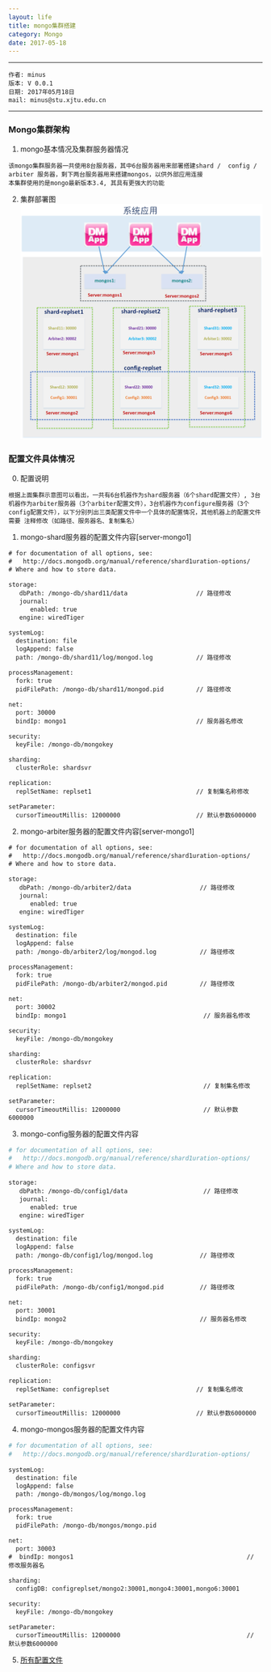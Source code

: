 ```yaml
---
layout: life
title: mongo集群搭建
category: Mongo
date: 2017-05-18
---
```


******

	作者: minus
	版本: V 0.0.1
	日期: 2017年05月18日
	mail: minus@stu.xjtu.edu.cn

<!-- more -->

*******

### Mongo集群架构
1. mongo基本情况及集群服务器情况
```
该mongo集群服务器一共使用8台服务器，其中6台服务器用来部署搭建shard /  config / arbiter 服务器，剩下两台服务器用来搭建mongos，以供外部应用连接
本集群使用的是mongo最新版本3.4, 其具有更强大的功能
```

2. 集群部署图
![mongo集群](/res/img/blog/mongo/mongo-cluster.png)

### 配置文件具体情况
0. 配置说明
```
根据上面集群示意图可以看出，一共有6台机器作为shard服务器（6个shard配置文件）, 3台机器作为arbiter服务器（3个arbiter配置文件），3台机器作为configure服务器（3个config配置文件），以下分别列出三类配置文件中一个具体的配置情况，其他机器上的配置文件需要 注释修改（如路径、服务器名、复制集名）
```

1. mongo-shard服务器的配置文件内容[server-mongo1]
```
# for documentation of all options, see:
#   http://docs.mongodb.org/manual/reference/shard1uration-options/
# Where and how to store data.
```
```
storage:
   dbPath: /mongo-db/shard11/data                   // 路径修改
   journal:
      enabled: true
   engine: wiredTiger
```
```   
systemLog:
  destination: file
  logAppend: false
  path: /mongo-db/shard11/log/mongod.log            // 路径修改
```
```  
processManagement:
  fork: true
  pidFilePath: /mongo-db/shard11/mongod.pid         // 路径修改
```
```  
net:
  port: 30000
  bindIp: mongo1                                    // 服务器名修改
```
```  
security:
  keyFile: /mongo-db/mongokey
```
```  
sharding:
  clusterRole: shardsvr
```
```  
replication:
  replSetName: replset1                             // 复制集名称修改
```
```  
setParameter:
  cursorTimeoutMillis: 12000000                     // 默认参数6000000
```

2. mongo-arbiter服务器的配置文件内容[server-mongo1]
```
# for documentation of all options, see:
#   http://docs.mongodb.org/manual/reference/shard1uration-options/
# Where and how to store data.
```
```
storage:
   dbPath: /mongo-db/arbiter2/data                   // 路径修改
   journal:
      enabled: true
   engine: wiredTiger
```
```
systemLog:
  destination: file
  logAppend: false
  path: /mongo-db/arbiter2/log/mongod.log            // 路径修改
```
```
processManagement:
  fork: true
  pidFilePath: /mongo-db/arbiter2/mongod.pid         // 路径修改
```
```
net:
  port: 30002
  bindIp: mongo1                                      // 服务器名修改
```
```
security:
  keyFile: /mongo-db/mongokey
```
```
sharding:
  clusterRole: shardsvr
```
```
replication:
  replSetName: replset2                               // 复制集名修改
```
```
setParameter:
  cursorTimeoutMillis: 12000000                       // 默认参数6000000
```

3. mongo-config服务器的配置文件内容
```sh
# for documentation of all options, see:
#   http://docs.mongodb.org/manual/reference/shard1uration-options/
# Where and how to store data.
```
```
storage:
   dbPath: /mongo-db/config1/data                     // 路径修改
   journal:
      enabled: true
   engine: wiredTiger
```
```   
systemLog:
  destination: file
  logAppend: false
  path: /mongo-db/config1/log/mongod.log             // 路径修改
```
```  
processManagement:
  fork: true
  pidFilePath: /mongo-db/config1/mongod.pid          // 路径修改
```
```  
net:
  port: 30001
  bindIp: mongo2                                     // 服务器名修改
```
```  
security:
  keyFile: /mongo-db/mongokey
```
```  
sharding:
  clusterRole: configsvr
```
```  
replication:
  replSetName: configreplset                        // 复制集名修改
```
```  
setParameter:
  cursorTimeoutMillis: 12000000                     // 默认参数6000000
```

4. mongo-mongos服务器的配置文件内容
```sh
# for documentation of all options, see:
#   http://docs.mongodb.org/manual/reference/shard1uration-options/
```
```
systemLog:
  destination: file
  logAppend: false
  path: /mongo-db/mongos/log/mongo.log
```
```
processManagement:
  fork: true
  pidFilePath: /mongo-db/mongos/mongo.pid
```
```
net:
  port: 30003
#  bindIp: mongos1                                                // 修改服务器名
```
```
sharding:
  configDB: configreplset/mongo2:30001,mongo4:30001,mongo6:30001
```
```
security:
  keyFile: /mongo-db/mongokey
```
```
setParameter:
  cursorTimeoutMillis: 12000000                                   // 默认参数6000000
```

5. [所有配置文件](/res/download/mongo_conf/)
